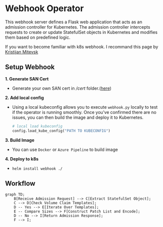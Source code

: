 # Webhook Operator
This webhook server defines a Flask web application that acts as an admission controller for Kubernetes. The admission controller intercepts requests to create or update StatefulSet objects in Kubernetes and modifies them based on predefined logic.

If you want to become familiar with k8s webhook. I recommand this page by [Kristijan Mitevsk](https://kmitevski.com/kubernetes-mutating-webhook-with-python-and-fastapi/)


## Setup Webhook
**1. Generate SAN Cert**

- Generate your own SAN cert in */cert* folder.([here](https://github.com/pong1013/resize-statefulset-operator/tree/main/webhook/cert))

**2. Add local config**

- Using a local kubeconfig allows you to execute `webhook.py` locally to test if the operator is running smoothly. Once you've confirmed there are no issues, you can then build the image and deploy it to Kubernetes.
  ```python
  # local load kubeconfig
  config.load_kube_config("PATH TO KUBECONFIG")
  ```

**3. Build Image**

- You can use `Docker` or `Azure Pipeline` to build image

**4. Deploy to k8s**

- `helm install webhook ./`



## Workflow
```mermaid
graph TD;
    B[Receive Admission Request] --> C[Extract StatefulSet Object];
    C --> D[Check Volume Claim Templates];
    D -- Yes --> E[Iterate Over Templates];
    E -- Compare Sizes --> F[Construct Patch List and Encode];
    D -- No --> I[Return Admission Response];
    F --> I;
```
